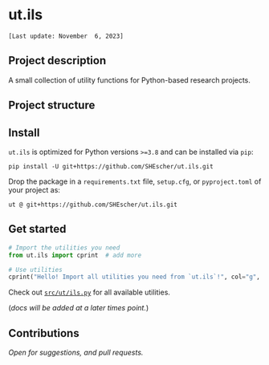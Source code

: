 # ut.ils

`[Last update: November  6, 2023]`

## Project description

A small collection of utility functions for Python-based research projects.

## Project structure

## Install

`ut.ils` is optimized for Python versions  `>=3.8` and can be installed via `pip`:

```shell
pip install -U git+https://github.com/SHEscher/ut.ils.git
```

Drop the package in a `requirements.txt` file, `setup.cfg`, or `pyproject.toml` of your project as:

```text
ut @ git+https://github.com/SHEscher/ut.ils.git
```

## Get started

```python
# Import the utilities you need
from ut.ils import cprint  # add more

# Use utilities
cprint("Hello! Import all utilities you need from `ut.ils`!", col="g", fm="b")
```

Check out [`src/ut/ils.py`](src/ut/ils.py) for all available utilities.

(*docs will be added at a later times point.*)

## Contributions

*Open for suggestions, and pull requests.*
